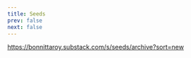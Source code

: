 ```yaml
---
title: Seeds
prev: false
next: false
---
```


https://bonnittaroy.substack.com/s/seeds/archive?sort=new
